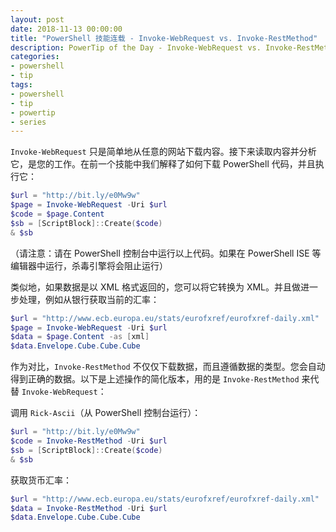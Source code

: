 ```yaml
---
layout: post
date: 2018-11-13 00:00:00
title: "PowerShell 技能连载 - Invoke-WebRequest vs. Invoke-RestMethod"
description: PowerTip of the Day - Invoke-WebRequest vs. Invoke-RestMethod
categories:
- powershell
- tip
tags:
- powershell
- tip
- powertip
- series
---
```

`Invoke-WebRequest` 只是简单地从任意的网站下载内容。接下来读取内容并分析它，是您的工作。在前一个技能中我们解释了如何下载 PowerShell 代码，并且执行它：

```powershell
$url = "http://bit.ly/e0Mw9w"
$page = Invoke-WebRequest -Uri $url
$code = $page.Content
$sb = [ScriptBlock]::Create($code)
& $sb
```

（请注意：请在 PowerShell 控制台中运行以上代码。如果在 PowerShell ISE 等编辑器中运行，杀毒引擎将会阻止运行）

类似地，如果数据是以 XML 格式返回的，您可以将它转换为 XML。并且做进一步处理，例如从银行获取当前的汇率：

```powershell
$url = "http://www.ecb.europa.eu/stats/eurofxref/eurofxref-daily.xml"
$page = Invoke-WebRequest -Uri $url
$data = $page.Content -as [xml]
$data.Envelope.Cube.Cube.Cube
```

作为对比，`Invoke-RestMethod` 不仅仅下载数据，而且遵循数据的类型。您会自动得到正确的数据。以下是上述操作的简化版本，用的是 `Invoke-RestMethod` 来代替 `Invoke-WebRequest`：

调用 `Rick-Ascii`（从 PowerShell 控制台运行）：

```powershell
$url = "http://bit.ly/e0Mw9w"
$code = Invoke-RestMethod -Uri $url
$sb = [ScriptBlock]::Create($code)
& $sb
```

获取货币汇率：

```powershell
$url = "http://www.ecb.europa.eu/stats/eurofxref/eurofxref-daily.xml"
$data = Invoke-RestMethod -Uri $url
$data.Envelope.Cube.Cube.Cube
```

<!--本文国际来源：[Invoke-WebRequest vs. Invoke-RestMethod](https://community.idera.com/database-tools/powershell/powertips/b/tips/posts/invoke-webrequest-vs-invoke-restmethod)-->

